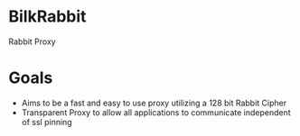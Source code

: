 # BilkRabbit

Rabbit Proxy

# Goals

-   Aims to be a fast and easy to use proxy utilizing a 128 bit Rabbit Cipher
-   Transparent Proxy to allow all applications to communicate independent of ssl pinning
